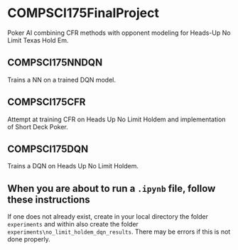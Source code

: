 # COMPSCI175FinalProject

Poker AI combining CFR methods with opponent modeling for Heads-Up No Limit Texas Hold Em.

## COMPSCI175NNDQN

Trains a NN on a trained DQN model.

## COMPSCI175CFR

Attempt at training CFR on Heads Up No Limit Holdem and implementation of Short Deck Poker.

## COMPSCI175DQN

Trains a DQN on Heads Up No Limit Holdem.

## When you are about to run a `.ipynb` file, follow these instructions

If one does not already exist, create in your local directory the folder `experiments` and within also create the folder `experiments\no_limit_holdem_dqn_results`.
There may be errors if this is not done properly.
